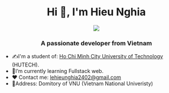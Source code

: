 <h1 align="center">Hi 👋, I'm Hieu Nghia</h1>
<p align="center"><img src="https://img.icons8.com/color/48/000000/vietnam-circular.png"/></p>
<h3 align="center">A passionate developer from Vietnam </h3>

- ✍I'm a student of: [Ho Chi Minh City University of Technology](https://hutech.edu.vn) (HUTECH).
- 🌱I’m currently learning Fullstack web.
- ❤ Contact me: lehieunghia2402@gmail.com
- 📍Address: Domitory of VNU (Vietnam National Univeristy)
